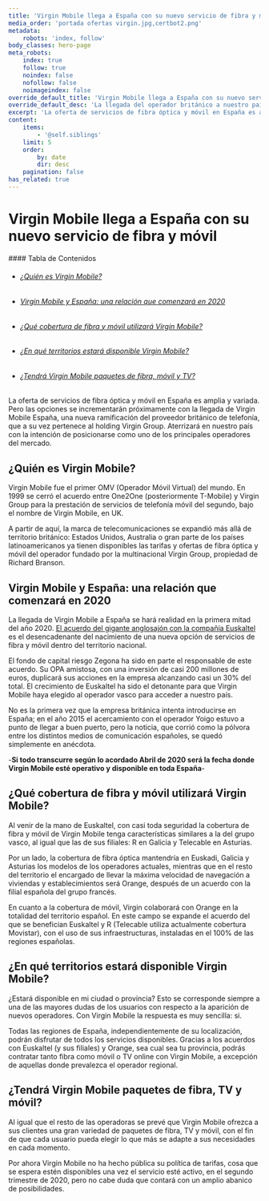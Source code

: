 ```yaml
---
title: 'Virgin Mobile llega a España con su nuevo servicio de fibra y móvil'
media_order: 'portada ofertas virgin.jpg,certbot2.png'
metadata:
    robots: 'index, follow'
body_classes: hero-page
meta_robots:
    index: true
    follow: true
    noindex: false
    nofollow: false
    noimageindex: false
override_default_title: 'Virgin Mobile llega a España con su nuevo servicio de fibra y móvil'
override_default_desc: 'La llegada del operador británico a nuestro país en 2020 es una gran noticia para el sector telefónico. ¿Quieres conocer la propuesta de Virgin Mobile o en qué territorios estará disponible? Descubre más aquí.'
excerpt: 'La oferta de servicios de fibra óptica y móvil en España es amplia y variada. Pero las opciones se incrementarán próximamente con la llegada de Virgin Mobile España…'
content:
    items:
        - '@self.siblings'
    limit: 5
    order:
        by: date
        dir: desc
    pagination: false
has_related: true
---
```


# Virgin Mobile llega a España con su nuevo servicio de fibra y móvil

<div class="mb-5"></div>
#### Tabla de Contenidos
<div class="links-list"></div>

* ######  <span class="magnet-link">[¿Quién es Virgin Mobile?](#quien)</span>
* ######  <span class="magnet-link">[Virgin Mobile y España: una relación que comenzará en 2020](#relacion)</span>
* ######  <span class="magnet-link">[¿Qué cobertura de fibra y móvil utilizará Virgin Mobile?](#cobertura)</span>
* ######  <span class="magnet-link">[¿En qué territorios estará disponible Virgin Mobile?](#territorios)</span>
* ######  <span class="magnet-link">[¿Tendrá Virgin Mobile paquetes de fibra, móvil y TV?](#paquetes)</span>

<div class="mb-5"></div>

La oferta de servicios de fibra óptica y móvil en España es amplia y variada. Pero las opciones se incrementarán próximamente con la llegada de Virgin Mobile España, una nueva ramificación del proveedor británico de telefonía, que a su vez pertenece al holding Virgin Group. Aterrizará en nuestro país con la intención de posicionarse como uno de los principales operadores del mercado.

## <span id="quien">¿Quién es Virgin Mobile?<span>

Virgin Mobile fue el primer OMV (Operador Móvil Virtual) del mundo. En 1999 se cerró el acuerdo entre One2One (posteriormente T-Mobile) y Virgin Group para la prestación de servicios de telefonía móvil del segundo, bajo el nombre de Virgin Mobile, en UK.

A partir de aquí, la marca de telecomunicaciones se expandió más allá de territorio británico: Estados Unidos, Australia o gran parte de los países latinoamericanos ya tienen disponibles las tarifas y ofertas de fibra óptica y móvil del operador fundado por la multinacional Virgin Group, propiedad de Richard Branson.

<div class="mb-5"></div>

## <span id="relacion">Virgin Mobile y España: una relación que comenzará en 2020</span>

La llegada de Virgin Mobile a España se hará realidad en la primera mitad del año 2020. [El acuerdo del gigante anglosajón con la compañía Euskaltel](https://virgin-pre.bysidecar.me/es/home/virgin-espana-euskaltel-cronica-de-un-acuerdo-anunciado) es el desencadenante del nacimiento de una nueva opción de servicios de fibra y móvil dentro del territorio nacional. 

El fondo de capital riesgo Zegona ha sido en parte el responsable de este acuerdo. Su OPA amistosa, con una inversión de casi 200 millones de euros, duplicará sus acciones en la empresa alcanzando casi un 30% del total. El crecimiento de Euskaltel ha sido el detonante para que Virgin Mobile haya elegido al operador vasco para acceder a nuestro país.

No es la primera vez que la empresa británica intenta introducirse en España; en el año 2015 el acercamiento con el operador Yoigo estuvo a punto de llegar a buen puerto, pero la noticia, que corrió como la pólvora entre los distintos medios de comunicación españoles, se quedó simplemente en anécdota.

<div class="mb-5"></div>

<span class="featured-text">-**Si todo transcurre según lo acordado Abril de 2020 será la fecha donde Virgin Mobile esté operativo y disponible en toda España**-</span>

<div class="mb-5"></div>

## <span id="cobertura">¿Qué cobertura de fibra y móvil utilizará Virgin Mobile?</span>

Al venir de la mano de Euskaltel, con casi toda seguridad la cobertura de fibra y móvil de Virgin Mobile tenga características similares a la del grupo vasco, al igual que las de sus filiales: R en Galicia y Telecable en Asturias. 

Por un lado, la cobertura de fibra óptica mantendría en Euskadi, Galicia y Asturias los modelos de los operadores actuales, mientras que en el resto del territorio el encargado de llevar la máxima velocidad de navegación a viviendas y establecimientos será Orange, después de un acuerdo con la filial española del grupo francés.

En cuanto a la cobertura de móvil, Virgin colaborará con Orange en la totalidad del territorio español. En este campo se expande el acuerdo del que se benefician Euskaltel y R (Telecable utiliza actualmente cobertura Movistar), con el uso de sus infraestructuras, instaladas en el 100% de las regiones españolas.

<div class="mb-5"></div>

## <span id="territorios">¿En qué territorios estará disponible Virgin Mobile?</span>

¿Estará disponible en mi ciudad o provincia? Esto se corresponde siempre a una de las mayores dudas de los usuarios con respecto a la aparición de nuevos operadores. Con Virgin Mobile la respuesta es muy sencilla: si. 

Todas las regiones de España, independientemente de su localización, podrán disfrutar de todos los servicios disponibles. Gracias a los acuerdos con Euskaltel (y sus filiales) y Orange, sea cual sea tu provincia, podrás contratar tanto fibra como móvil o TV online con Virgin Mobile, a excepción de aquellas donde prevalezca el operador regional.

<div class="mb-5"></div>

## <span id="paquetes">¿Tendrá Virgin Mobile paquetes de fibra, TV y móvil?</span>

Al igual que el resto de las operadoras se prevé que Virgin Mobile ofrezca a sus clientes una gran variedad de paquetes de fibra, TV y móvil, con el fin de que cada usuario pueda elegir lo que más se adapte a sus necesidades en cada momento.

Por ahora Virgin Mobile no ha hecho pública su política de tarifas, cosa que se espera estén disponibles una vez el servicio esté activo, en el segundo trimestre de 2020, pero no cabe duda que contará con un amplio abanico de posibilidades.

<div class="mb-5"></div>